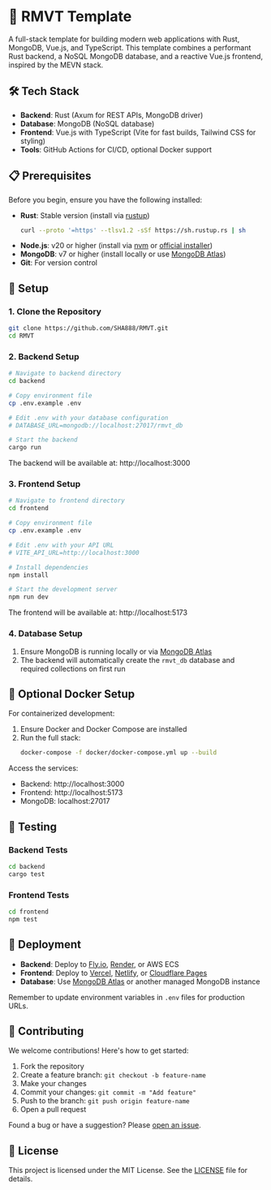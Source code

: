 # 🚀 RMVT Template

A full-stack template for building modern web applications with Rust, MongoDB, Vue.js, and TypeScript. This template combines a performant Rust backend, a NoSQL MongoDB database, and a reactive Vue.js frontend, inspired by the MEVN stack.

## 🛠️ Tech Stack

- **Backend**: Rust (Axum for REST APIs, MongoDB driver)
- **Database**: MongoDB (NoSQL database)
- **Frontend**: Vue.js with TypeScript (Vite for fast builds, Tailwind CSS for styling)
- **Tools**: GitHub Actions for CI/CD, optional Docker support

## 📋 Prerequisites

Before you begin, ensure you have the following installed:

- **Rust**: Stable version (install via [rustup](https://rustup.rs/))
  ```bash
  curl --proto '=https' --tlsv1.2 -sSf https://sh.rustup.rs | sh
  ```
- **Node.js**: v20 or higher (install via [nvm](https://github.com/nvm-sh/nvm) or [official installer](https://nodejs.org/))
- **MongoDB**: v7 or higher (install locally or use [MongoDB Atlas](https://www.mongodb.com/cloud/atlas/register))
- **Git**: For version control

## 🚀 Setup

### 1. Clone the Repository

```bash
git clone https://github.com/SHA888/RMVT.git
cd RMVT
```

### 2. Backend Setup

```bash
# Navigate to backend directory
cd backend

# Copy environment file
cp .env.example .env

# Edit .env with your database configuration
# DATABASE_URL=mongodb://localhost:27017/rmvt_db

# Start the backend
cargo run
```

The backend will be available at: http://localhost:3000

### 3. Frontend Setup

```bash
# Navigate to frontend directory
cd frontend

# Copy environment file
cp .env.example .env

# Edit .env with your API URL
# VITE_API_URL=http://localhost:3000

# Install dependencies
npm install

# Start the development server
npm run dev
```

The frontend will be available at: http://localhost:5173

### 4. Database Setup

1. Ensure MongoDB is running locally or via [MongoDB Atlas](https://www.mongodb.com/cloud/atlas/register)
2. The backend will automatically create the `rmvt_db` database and required collections on first run

## 🐳 Optional Docker Setup

For containerized development:

1. Ensure Docker and Docker Compose are installed
2. Run the full stack:
   ```bash
   docker-compose -f docker/docker-compose.yml up --build
   ```

Access the services:
- Backend: http://localhost:3000
- Frontend: http://localhost:5173
- MongoDB: localhost:27017

## 🧪 Testing

### Backend Tests

```bash
cd backend
cargo test
```

### Frontend Tests

```bash
cd frontend
npm test
```

## 🚀 Deployment

- **Backend**: Deploy to [Fly.io](https://fly.io/), [Render](https://render.com/), or AWS ECS
- **Frontend**: Deploy to [Vercel](https://vercel.com/), [Netlify](https://www.netlify.com/), or [Cloudflare Pages](https://pages.cloudflare.com/)
- **Database**: Use [MongoDB Atlas](https://www.mongodb.com/cloud/atlas/register) or another managed MongoDB instance

Remember to update environment variables in `.env` files for production URLs.

## 🤝 Contributing

We welcome contributions! Here's how to get started:

1. Fork the repository
2. Create a feature branch: `git checkout -b feature-name`
3. Make your changes
4. Commit your changes: `git commit -m "Add feature"`
5. Push to the branch: `git push origin feature-name`
6. Open a pull request

Found a bug or have a suggestion? Please [open an issue](https://github.com/SHA888/RMVT/issues).

## 📄 License

This project is licensed under the MIT License. See the [LICENSE](LICENSE) file for details.
